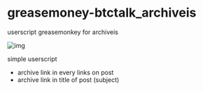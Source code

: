 # greasemoney-btctalk_archiveis
userscript greasemonkey for archiveis

![img](https://i.imgur.com/JkUTLMn.png)

simple userscript

- archive link in every links on post
- archive link in title of post (subject)
